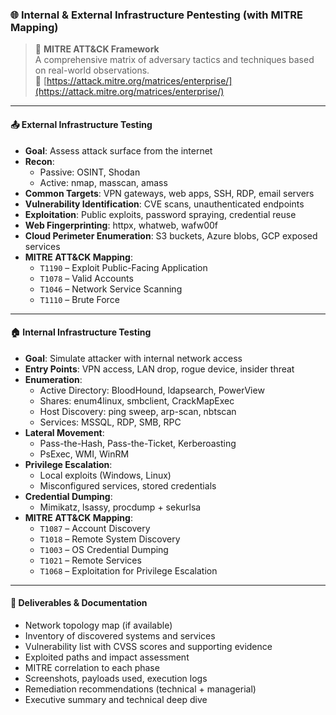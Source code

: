 ### 🌐 Internal & External Infrastructure Pentesting (with MITRE Mapping)

> 🧠 **MITRE ATT&CK Framework**  
> A comprehensive matrix of adversary tactics and techniques based on real-world observations.  
> 🔗 [https://attack.mitre.org/matrices/enterprise/](https://attack.mitre.org/matrices/enterprise/)

---

#### 📤 External Infrastructure Testing

- **Goal**: Assess attack surface from the internet  
- **Recon**:  
  - Passive: OSINT, Shodan  
  - Active: nmap, masscan, amass  
- **Common Targets**: VPN gateways, web apps, SSH, RDP, email servers  
- **Vulnerability Identification**: CVE scans, unauthenticated endpoints  
- **Exploitation**: Public exploits, password spraying, credential reuse  
- **Web Fingerprinting**: httpx, whatweb, wafw00f  
- **Cloud Perimeter Enumeration**: S3 buckets, Azure blobs, GCP exposed services  
- **MITRE ATT&CK Mapping**:  
  - `T1190` – Exploit Public-Facing Application  
  - `T1078` – Valid Accounts  
  - `T1046` – Network Service Scanning  
  - `T1110` – Brute Force  

---

#### 🏠 Internal Infrastructure Testing

- **Goal**: Simulate attacker with internal network access  
- **Entry Points**: VPN access, LAN drop, rogue device, insider threat  
- **Enumeration**:  
  - Active Directory: BloodHound, ldapsearch, PowerView  
  - Shares: enum4linux, smbclient, CrackMapExec  
  - Host Discovery: ping sweep, arp-scan, nbtscan  
  - Services: MSSQL, RDP, SMB, RPC  
- **Lateral Movement**:  
  - Pass-the-Hash, Pass-the-Ticket, Kerberoasting  
  - PsExec, WMI, WinRM  
- **Privilege Escalation**:  
  - Local exploits (Windows, Linux)  
  - Misconfigured services, stored credentials  
- **Credential Dumping**:  
  - Mimikatz, lsassy, procdump + sekurlsa  
- **MITRE ATT&CK Mapping**:  
  - `T1087` – Account Discovery  
  - `T1018` – Remote System Discovery  
  - `T1003` – OS Credential Dumping  
  - `T1021` – Remote Services  
  - `T1068` – Exploitation for Privilege Escalation  

---

#### 🧾 Deliverables & Documentation

- Network topology map (if available)  
- Inventory of discovered systems and services  
- Vulnerability list with CVSS scores and supporting evidence  
- Exploited paths and impact assessment  
- MITRE correlation to each phase  
- Screenshots, payloads used, execution logs  
- Remediation recommendations (technical + managerial)  
- Executive summary and technical deep dive  
